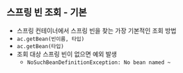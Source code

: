 ## 스프링 빈 조회 - 기본
- 스프링 컨테이너에서 스프링 빈을 찾는 가장 기본적인 조회 방법
- ``ac.getBean(빈이름, 타입)``
- ``ac.getBean(타입)``
- 조회 대상 스프링 빈이 없으면 예외 발생
    - ``NoSuchBeanDefinitionException: No bean named ~ ``
    